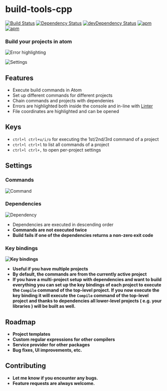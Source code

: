 build-tools-cpp
===============
[![Build Status](https://travis-ci.org/deprint/build-tools-cpp.svg?branch=settings-view)](https://travis-ci.org/deprint/build-tools-cpp) [![Dependency Status](https://david-dm.org/deprint/build-tools-cpp/settings-view.svg)](https://david-dm.org/deprint/build-tools-cpp/settings-view) [![devDependency Status](https://david-dm.org/deprint/build-tools-cpp/settings-view/dev-status.svg)](https://david-dm.org/deprint/build-tools-cpp/settings-view#info=devDependencies) [![apm](https://img.shields.io/apm/dm/build-tools-cpp.svg)](https://github.com/deprint/build-tools-cpp) [![apm](https://img.shields.io/apm/v/build-tools-cpp.svg)](https://github.com/deprint/build-tools-cpp)

### Build your projects in atom
![Error highlighting](https://cloud.githubusercontent.com/assets/7817714/8149557/7565f1b8-12c7-11e5-83c8-33112c5315a1.png)

![Settings](https://cloud.githubusercontent.com/assets/7817714/8149561/7e5abcd6-12c7-11e5-9cac-9688423743ee.png)

## Features
* Execute build commands in Atom
* Set up different commands for different projects
* Chain commands and projects with dependenies
* Errors are highlighted both inside the console and in-line with [Linter](https://github.com/AtomLinter/Linter)
* File coordinates are highlighted and can be opened

## Keys
* `ctrl+l ctrl+u/i/o` for executing the 1st/2nd/3rd command of a project
* `ctrl+l ctrl+l` to list all commands of a project
* `ctrl+l ctrl+,` to open per-project settings

## Settings
### Commands
![Command](https://cloud.githubusercontent.com/assets/7817714/8149558/77794a90-12c7-11e5-9c7c-f443d020fe7f.png)

### Dependencies
![Dependency](https://cloud.githubusercontent.com/assets/7817714/8149559/7944540a-12c7-11e5-8668-212e7e3d1e10.png)
* Dependencies are executed in descending order
* <b>Commands are not executed twice
* Build fails if one of the dependencies returns a non-zero exit code

### Key bindings
![Key bindings](https://cloud.githubusercontent.com/assets/7817714/8149560/7c493652-12c7-11e5-9228-e943517e2051.png)
* Useful if you have multiple projects
* By default, the commands are from the currently active project
* If you have a multi-project setup with dependencies and want to build everything you can set up the key bindings of each project to execute the `Compile` command of the top-level project. If you now execute the key binding it will execute the `Compile` command of the top-level project and thanks to dependencies all lower-level projects ( e.g. your libraries ) will be built as well.

## Roadmap
* Project templates
* Custom regular expressions for other compilers
* Service provider for other packages
* Bug fixes, UI improvements, etc.

## Contributing
* Let me know if you encounter any bugs.
* Feature requests are always welcome.
